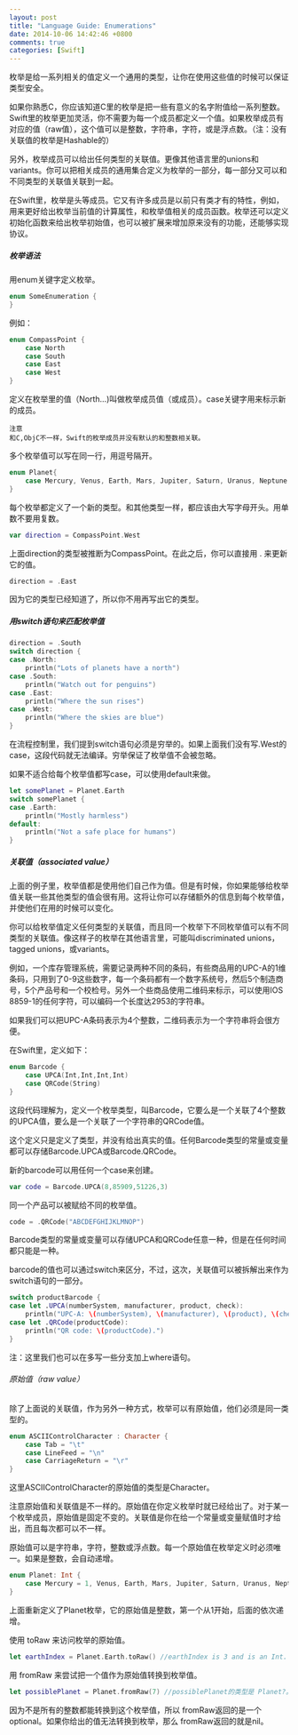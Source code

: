 ```yaml
---
layout: post
title: "Language Guide: Enumerations"
date: 2014-10-06 14:42:46 +0800
comments: true
categories: [Swift]
---
```



枚举是给一系列相关的值定义一个通用的类型，让你在使用这些值的时候可以保证类型安全。

如果你熟悉C，你应该知道C里的枚举是把一些有意义的名字附值给一系列整数。Swift里的枚举更加灵活，你不需要为每一个成员都定义一个值。如果枚举成员有对应的值（raw值），这个值可以是整数，字符串，字符，或是浮点数。（注：没有关联值的枚举是Hashable的）

另外，枚举成员可以给出任何类型的关联值。更像其他语言里的unions和variants。你可以把相关成员的通用集合定义为枚举的一部分，每一部分又可以和不同类型的关联值关联到一起。

在Swift里，枚举是头等成员。它又有许多成员是以前只有类才有的特性，例如，用来更好给出枚举当前值的计算属性，和枚举值相关的成员函数。枚举还可以定义初始化函数来给出枚举初始值，也可以被扩展来增加原来没有的功能，还能够实现协议。

<!--more-->

#####	枚举语法

用enum关键字定义枚举。

``` swift
enum SomeEnumeration {
}
```
例如：

``` swift
enum CompassPoint {
	case North
	case South
	case East
	case West
}
```

定义在枚举里的值（North...)叫做枚举成员值（或成员）。case关键字用来标示新的成员。

	注意
	和C,ObjC不一样，Swift的枚举成员并没有默认的和整数相关联。

多个枚举值可以写在同一行，用逗号隔开。

``` swift
enum Planet{
	case Mercury, Venus, Earth, Mars, Jupiter, Saturn, Uranus, Neptune
}
```

每个枚举都定义了一个新的类型。和其他类型一样，都应该由大写字母开头。用单数不要用复数。

``` swift
var direction = CompassPoint.West
```

上面direction的类型被推断为CompassPoint。在此之后，你可以直接用 . 来更新它的值。

``` swift
direction = .East
```

因为它的类型已经知道了，所以你不用再写出它的类型。

#####	用switch语句来匹配枚举值

``` swift
direction = .South
switch direction {
case .North:
    println("Lots of planets have a north")
case .South:
    println("Watch out for penguins")
case .East:
    println("Where the sun rises")
case .West:
    println("Where the skies are blue")
}
```

在流程控制里，我们提到switch语句必须是穷举的。如果上面我们没有写.West的case，这段代码就无法编译。穷举保证了枚举值不会被忽略。

如果不适合给每个枚举值都写case，可以使用default来做。

``` swift
let somePlanet = Planet.Earth
switch somePlanet {
case .Earth:
    println("Mostly harmless")
default:
    println("Not a safe place for humans")
}
```

#####	关联值（associated value）

上面的例子里，枚举值都是使用他们自己作为值。但是有时候，你如果能够给枚举值关联一些其他类型的值会很有用。这将让你可以存储额外的信息到每个枚举值，并使他们在用的时候可以变化。

你可以给枚举值定义任何类型的关联值，而且同一个枚举下不同枚举值可以有不同类型的关联值。像这样子的枚举在其他语言里，可能叫discriminated unions，tagged unions，或variants。

例如，一个库存管理系统，需要记录两种不同的条码，有些商品用的UPC-A的1维条码，只用到了0-9这些数字，每一个条码都有一个数字系统号，然后5个制造商号，5个产品号和一个校检号。另外一个些商品使用二维码来标示，可以使用IOS 8859-1的任何字符，可以编码一个长度达2953的字符串。

如果我们可以把UPC-A条码表示为4个整数，二维码表示为一个字符串将会很方便。

在Swift里，定义如下：

``` swift
enum Barcode {
	case UPCA(Int,Int,Int,Int)
	case QRCode(String)
}
```

这段代码理解为，定义一个枚举类型，叫Barcode，它要么是一个关联了4个整数的UPCA值，要么是一个关联了一个字符串的QRCode值。

这个定义只是定义了类型，并没有给出真实的值。任何Barcode类型的常量或变量都可以存储Barcode.UPCA或Barcode.QRCode。

新的barcode可以用任何一个case来创建。

``` swift
var code = Barcode.UPCA(8,85909,51226,3)
```

同一个产品可以被赋给不同的枚举值。

``` swift
code = .QRCode("ABCDEFGHIJKLMNOP")
```

Barcode类型的常量或变量可以存储UPCA和QRCode任意一种，但是在任何时间都只能是一种。

barcode的值也可以通过switch来区分，不过，这次，关联值可以被拆解出来作为switch语句的一部分。

``` swift
switch productBarcode {
case let .UPCA(numberSystem, manufacturer, product, check):
    println("UPC-A: \(numberSystem), \(manufacturer), \(product), \(check).")
case let .QRCode(productCode):
    println("QR code: \(productCode).")
}
```

注：这里我们也可以在多写一些分支加上where语句。

######	原始值（raw value）

除了上面说的关联值，作为另外一种方式，枚举可以有原始值，他们必须是同一类型的。

``` swift
enum ASCIIControlCharacter : Character {
	case Tab = "\t"
	case LineFeed = "\n"
	case CarriageReturn = "\r"
}
```

这里ASCIIControlCharacter的原始值的类型是Character。

注意原始值和关联值是不一样的。原始值在你定义枚举时就已经给出了。对于某一个枚举成员，原始值是固定不变的。关联值是你在给一个常量或变量赋值时才给出，而且每次都可以不一样。

原始值可以是字符串，字符，整数或浮点数。每一个原始值在枚举定义时必须唯一。如果是整数，会自动递增。

``` swift
enum Planet: Int {
	case Mercury = 1, Venus, Earth, Mars, Jupiter, Saturn, Uranus, Neptune
}
```

上面重新定义了Planet枚举，它的原始值是整数，第一个从1开始，后面的依次递增。

使用 toRaw 来访问枚举的原始值。

``` swift
let earthIndex = Planet.Earth.toRaw() //earthIndex is 3 and is an Int.
```

用 fromRaw 来尝试把一个值作为原始值转换到枚举值。

``` swift
let possiblePlanet = Planet.fromRaw(7) //possiblePlanet的类型是 Planet?。
```

因为不是所有的整数都能转换到这个枚举值，所以 fromRaw返回的是一个optional。如果你给出的值无法转换到枚举，那么 fromRaw返回的就是nil。





























